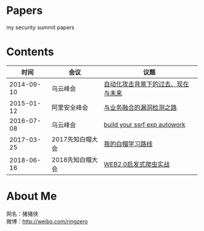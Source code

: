 # Papers
my security summit papers

# Contents
| 时间 | 会议 | 议题 |
| --- | --- | --- |
| 2014-09-10 | 乌云峰会 | [自动化攻击背景下的过去、现在与未来](自动化攻击背景下的过去、现在与未来--20140910.pdf) |
| 2015-01-12 | 阿里安全峰会 | [与业务融合的漏洞检测之路](与业务融合的漏洞检测之路-猪猪侠-20150112.pdf) |
| 2016-07-08 | 乌云峰会 | [build your ssrf exp autowork](build_your_ssrf_exp_autowork--20160711.pdf) |
| 2017-03-25 | 2017先知白帽大会 | [我的白帽学习路线](我的白帽学习路线--20170325.pdf) |
| 2018-06-16 | 2018先知白帽大会 | [WEB2.0启发式爬虫实战](WEB2.0启发式爬虫实战-猪猪侠-20180616.pdf) |

# About Me
网名：猪猪侠    
微博：http://weibo.com/ringzero
